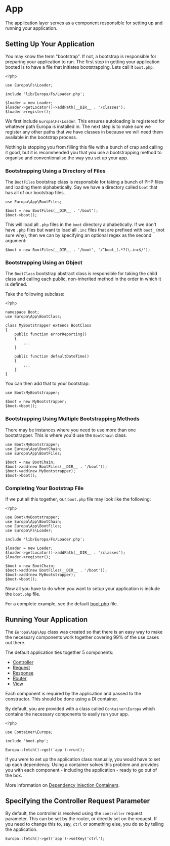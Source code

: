 App
===

The application layer serves as a component responsible for setting up and running your application.

Setting Up Your Application
---------------------------

You may know the term "bootstrap". If not, a bootstrap is responsible for preparing your application to run. The first step in getting your application booted is to have a file that initiates bootstrapping. Lets call it `boot.php`.
    
    <?php
    
    use Europa\Fs\Loader;
    
    include 'lib/Europa/Fs/Loader.php';
    
    $loader = new Loader;
    $loader->getLocator()->addPath(__DIR__ . '/classes');
    $loader->register();

We first include `Europa\Fs\Loader`. This ensures autoloading is registered for whatever path Europa is installed in. The next step is to make sure we register any other paths that we have classes in because we will need them available in the bootstrap process.

Nothing is stopping you from filling this file with a bunch of crap and calling it good, but it is recommended you that you use a bootstrapping method to organise and conventionalise the way you set up your app.

### Bootstrapping Using a Directory of Files

The `BootFiles` bootstrap class is responsible for taking a bunch of PHP files and loading them alphabetically. Say we have a directory called `boot` that has all of our bootstrap files.

    use Europa\App\BootFiles;
    
    $boot = new BootFiles(__DIR__ . '/boot');
    $boot->boot();

This will load all `.php` files in the `boot` directory alphabetically. If we don't have `.php` files but want to load all `.inc` files that are prefixed with `boot_` (not sure why), then we can by specifying an optional regex as the second argument:

    $boot = new BootFiles(__DIR__ . '/boot', '/^boot_(.*?)\.inc$/');

### Bootstrapping Using an Object

The `BootClass` bootstrap abstract class is responsible for taking the child class and calling each public, non-inherited method in the order in which it is defined.

Take the following subclass:

    <?php
    
    namespace Boot;
    use Europa\App\BootClass;
    
    class MyBootstrapper extends BootClass
    {
        public function errorReporting()
        {
            ...
        }
        
        public function defaultDateTime()
        {
            ...
        }
    }

You can then add that to your bootstrap:

    use Boot\MyBootstrapper;
    
    $boot = new MyBootstrapper;
    $boot->boot();

### Bootstrapping Using Multiple Bootstrapping Methods

There may be instances where you need to use more than one bootstrapper. This is where you'd use the `BootChain` class.

    use Boot\MyBootstrapper;
    use Europa\App\BootChain;
    use Europa\App\BootFiles;
    
    $boot = new BootChain;
    $boot->add(new BootFiles(__DIR__ . '/boot'));
    $boot->add(new MyBootstrapper);
    $boot->boot();

### Completing Your Bootstrap File

If we put all this together, our `boot.php` file may look like the following:

    <?php
    
    use Boot\MyBootstrapper;
    use Europa\App\BootChain;
    use Europa\App\BootFiles;
    use Europa\Fs\Loader;
    
    include 'lib/Europa/Fs/Loader.php';
    
    $loader = new Loader;
    $loader->getLocator()->addPath(__DIR__ . '/classes');
    $loader->register();
    
    $boot = new BootChain;
    $boot->add(new BootFiles(__DIR__ . '/boot'));
    $boot->add(new MyBootstrapper);
    $boot->boot();

Now all you have to do when you want to setup your application is include the `boot.php` file.

For a complete example, see the default [boot.php](../../app/boot.php) file.

Running Your Application
------------------------

The `Europa\App\App` class was created so that there is an easy way to make the necessary components work together covering 99% of the use cases out there.

The default application ties together 5 components:

- [Controller](Controller)
- [Request](Request)
- [Response](Response)
- [Router](Router)
- [View](View)

Each component is required by the application and passed to the constructor. This should be done using a DI container.

By default, you are provided with a class called `Container\Europa` which contains the necessary components to easily run your app.

    <?php
    
    use Container\Europa;
    
    include 'boot.php';
    
    Europa::fetch()->get('app')->run();

If you were to set up the application class manually, you would have to set up each dependency. Using a container solves this problem and provides you with each component - including the application - ready to go out of the box.

More information on [Dependency Injection Containers](Di).

Specifying the Controller Request Parameter
-------------------------------------------

By default, the controller is resolved using the `controller` request parameter. This can be set by the router, or directly set on the request. If you need to change this to, say, `ctrl` or something else, you do so by telling the application.

    Europa::fetch()->get('app')->setKey('ctrl');
